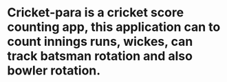 # Cricket-para is a cricket score counting app, this application can to count innings runs, wickes, can track batsman rotation and also bowler rotation.

